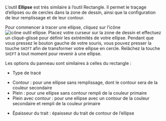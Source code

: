 L’outil **Ellipse** est très similaire à l’outil Rectangle. Il permet le traçage d’ellipses ou de cercles dans la zone de dessin, ainsi que la configuration de leur remplissage et de leur contour. 

 Pour commencer à tracer une ellipse, cliquez sur l’icône ![icône outil ellipse](../../assets/PLACEHOLDER.png). Placez votre curseur sur la zone de dessin et effectuez un cliqué-glissé pour définir les extrémités de votre ellipse. Pendant que vous pressez le bouton gauche de votre souris, vous pouvez presser la touche `SHIFT` afin de transformer votre ellipse en cercle. Relâchez la touche `SHIFT` à tout moment pour revenir à une ellipse. 

 Les options du panneau sont similaires à celles du rectangle : 
 *  Type de tracé
  -  Contour : pour une ellipse sans remplissage, dont le contour sera de la couleur secondaire
  -  Plein : pour une ellipse sans contour rempli de la couleur primaire
  -  Plein avec contour : pour une ellipse avec un contour de la couleur secondaire et rempli de la couleur primaire
 *  Épaisseur du trait : épaisseur du trait de contour de l’ellipse

